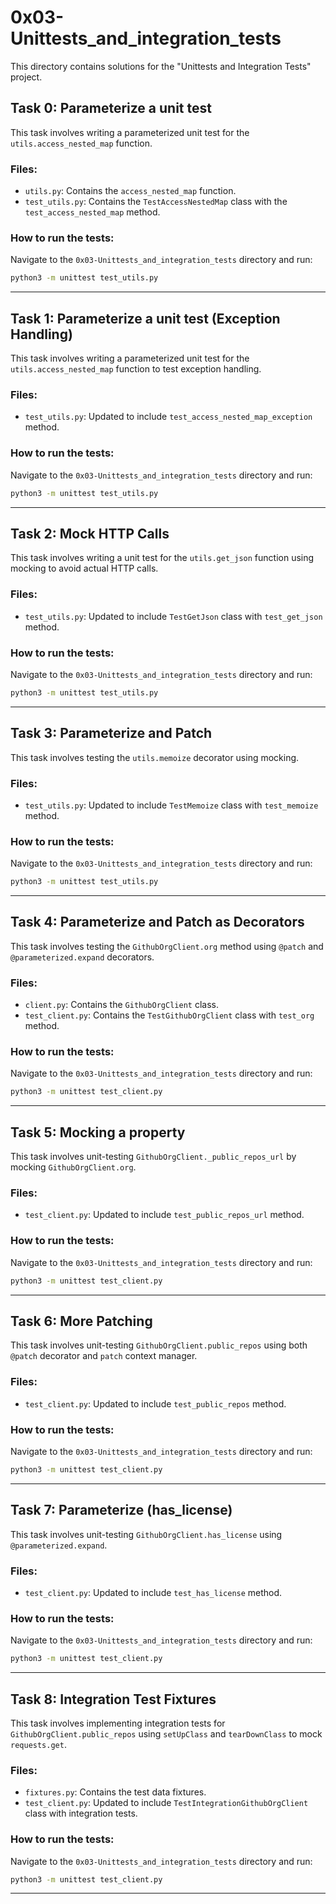 # 0x03-Unittests_and_integration_tests

This directory contains solutions for the "Unittests and Integration Tests" project.

## Task 0: Parameterize a unit test

This task involves writing a parameterized unit test for the `utils.access_nested_map` function.

### Files:
- `utils.py`: Contains the `access_nested_map` function.
- `test_utils.py`: Contains the `TestAccessNestedMap` class with the `test_access_nested_map` method.

### How to run the tests:
Navigate to the `0x03-Unittests_and_integration_tests` directory and run:
```bash
python3 -m unittest test_utils.py
```
---
## Task 1: Parameterize a unit test (Exception Handling)

This task involves writing a parameterized unit test for the `utils.access_nested_map` function to test exception handling.

### Files:
- `test_utils.py`: Updated to include `test_access_nested_map_exception` method.

### How to run the tests:
Navigate to the `0x03-Unittests_and_integration_tests` directory and run:
```bash
python3 -m unittest test_utils.py
```
---
## Task 2: Mock HTTP Calls

This task involves writing a unit test for the `utils.get_json` function using mocking to avoid actual HTTP calls.

### Files:
- `test_utils.py`: Updated to include `TestGetJson` class with `test_get_json` method.

### How to run the tests:
Navigate to the `0x03-Unittests_and_integration_tests` directory and run:
```bash
python3 -m unittest test_utils.py
```
---
## Task 3: Parameterize and Patch

This task involves testing the `utils.memoize` decorator using mocking.

### Files:
- `test_utils.py`: Updated to include `TestMemoize` class with `test_memoize` method.

### How to run the tests:
Navigate to the `0x03-Unittests_and_integration_tests` directory and run:
```bash
python3 -m unittest test_utils.py
```
---
## Task 4: Parameterize and Patch as Decorators

This task involves testing the `GithubOrgClient.org` method using `@patch` and `@parameterized.expand` decorators.

### Files:
- `client.py`: Contains the `GithubOrgClient` class.
- `test_client.py`: Contains the `TestGithubOrgClient` class with `test_org` method.

### How to run the tests:
Navigate to the `0x03-Unittests_and_integration_tests` directory and run:
```bash
python3 -m unittest test_client.py
```
---
## Task 5: Mocking a property

This task involves unit-testing `GithubOrgClient._public_repos_url` by mocking `GithubOrgClient.org`.

### Files:
- `test_client.py`: Updated to include `test_public_repos_url` method.

### How to run the tests:
Navigate to the `0x03-Unittests_and_integration_tests` directory and run:
```bash
python3 -m unittest test_client.py
```
---
## Task 6: More Patching

This task involves unit-testing `GithubOrgClient.public_repos` using both `@patch` decorator and `patch` context manager.

### Files:
- `test_client.py`: Updated to include `test_public_repos` method.

### How to run the tests:
Navigate to the `0x03-Unittests_and_integration_tests` directory and run:
```bash
python3 -m unittest test_client.py
```
---
## Task 7: Parameterize (has_license)

This task involves unit-testing `GithubOrgClient.has_license` using `@parameterized.expand`.

### Files:
- `test_client.py`: Updated to include `test_has_license` method.

### How to run the tests:
Navigate to the `0x03-Unittests_and_integration_tests` directory and run:
```bash
python3 -m unittest test_client.py
```
---
## Task 8: Integration Test Fixtures

This task involves implementing integration tests for `GithubOrgClient.public_repos` using `setUpClass` and `tearDownClass` to mock `requests.get`.

### Files:
- `fixtures.py`: Contains the test data fixtures.
- `test_client.py`: Updated to include `TestIntegrationGithubOrgClient` class with integration tests.

### How to run the tests:
Navigate to the `0x03-Unittests_and_integration_tests` directory and run:
```bash
python3 -m unittest test_client.py
```
---


